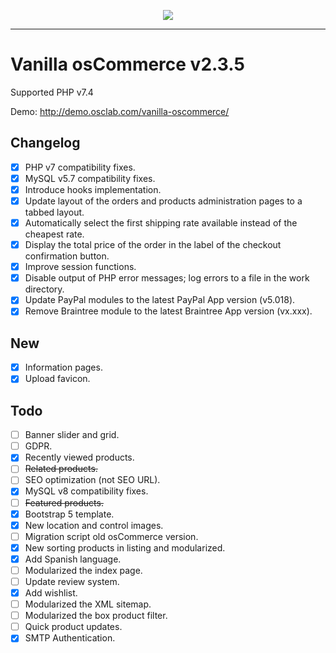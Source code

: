 <p align="center"><img src="https://i.ibb.co/PjyZh88/vanilla-oscommerce.png"></p>

---

Vanilla osCommerce v2.3.5
=========================

Supported PHP v7.4

Demo: <http://demo.osclab.com/vanilla-oscommerce/>

Changelog
---------
* [x] PHP v7 compatibility fixes.
* [x] MySQL v5.7 compatibility fixes.
* [x] Introduce hooks implementation.
* [x] Update layout of the orders and products administration pages to a tabbed
   layout.
* [x] Automatically select the first shipping rate available instead of the
   cheapest rate.
* [x] Display the total price of the order in the label of the checkout
   confirmation button.
* [x] Improve session functions.
* [x] Disable output of PHP error messages; log errors to a file in the work
   directory.
* [x] Update PayPal modules to the latest PayPal App version (v5.018).
* [x] Remove Braintree module to the latest Braintree App version (vx.xxx).

New
---
* [x] Information pages.
* [x] Upload favicon.

Todo
----
* [ ] Banner slider and grid.
* [ ] GDPR.
* [x] Recently viewed products.
* [ ] <s>Related products.</s>
* [ ] SEO optimization (not SEO URL).
* [x] MySQL v8 compatibility fixes.
* [ ] <s>Featured products.</s>
* [x] Bootstrap 5 template.
* [x] New location and control images.
* [ ] Migration script old osCommerce version.
* [x] New sorting products in listing and modularized.
* [x] Add Spanish language.
* [ ] Modularized the index page.
* [ ] Update review system.
* [x] Add wishlist.
* [ ] Modularized the XML sitemap. 
* [ ] Modularized the box product filter. 
* [ ] Quick product updates. 
* [x] SMTP Authentication.
